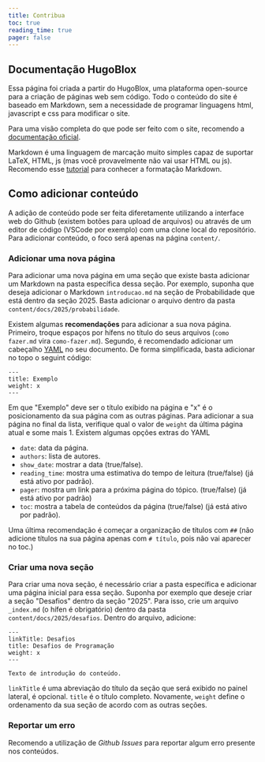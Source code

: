 ```yaml
---
title: Contribua
toc: true
reading_time: true
pager: false
---
```


## Documentação HugoBlox

Essa página foi criada a partir do HugoBlox, uma plataforma open-source para a criação de páginas web sem código. Todo o conteúdo do site é baseado em Markdown, sem a necessidade de programar linguagens html, javascript e css para modificar o site.

Para uma visão completa do que pode ser feito com o site, recomendo a [documentação oficial](https://docs.hugoblox.com/). 

Markdown é uma linguagem de marcação muito simples capaz de suportar LaTeX, HTML, js (mas você provavelmente não vai usar HTML ou js). Recomendo esse [tutorial](https://docs.hugoblox.com/reference/Markdown/) para conhecer a formatação Markdown.


## Como adicionar conteúdo

A adição de conteúdo pode ser feita diferetamente utilizando a interface web do Github (existem botões para upload de arquivos) ou através de um editor de código (VSCode por exemplo) com uma clone local do repositório. Para adicionar conteúdo, o foco será apenas na página `content/`.

### Adicionar uma nova página

Para adicionar uma nova página em uma seção que existe basta adicionar um Markdown na pasta específica dessa seção. Por exemplo, suponha que deseja adicionar o Markdown `introducao.md` na seção de Probabilidade que está dentro da seção 2025. Basta adicionar o arquivo dentro da pasta `content/docs/2025/probabilidade`.

Existem algumas **recomendações** para adicionar a sua nova página. Primeiro, troque espaços por hífens no título do seus arquivos (`como fazer.md` vira `como-fazer.md`). Segundo, é recomendado adicionar um cabeçalho [YAML](https://learnxinyminutes.com/yaml/) no seu documento. De forma simplificada, basta adicionar no topo o seguint código:

```
---
title: Exemplo
weight: x
---
```

Em que "Exemplo" deve ser o título exibido na página e "x" é o posicionamento da sua página com as outras páginas. Para adicionar a sua página no final da lista, verifique qual o valor de `weight` da última página atual e some mais 1. Existem algumas opções extras do YAML

- `date`: data da página.
- `authors`: lista de autores.
- `show_date`: mostrar a data (true/false).
- `reading_time`: mostra uma estimativa do tempo de leitura (true/false) (já está ativo por padrão).
- `pager`: mostra um link para a próxima página do tópico. (true/false) (já está ativo por padrão)
- `toc`: mostra a tabela de conteúdos da página (true/false) (já está ativo por padrão).

Uma última recomendação é começar a organização de títulos com `##` (não adicione títulos na sua página apenas com `# título`, pois não vai aparecer no toc.)

### Criar uma nova seção

Para criar uma nova seção, é necessário criar a pasta específica e adicionar uma página inicial para essa seção. Suponha por exemplo que deseje criar a seção "Desafios" dentro da seção "2025". Para isso, crie um arquivo `_index.md` (o hífen é obrigatório) dentro da pasta `content/docs/2025/desafios`. Dentro do arquivo, adicione:

```
---
linkTitle: Desafios
title: Desafios de Programação
weight: x
---

Texto de introdução do conteúdo.
```

`linkTitle` é uma abreviação do título da seção que será exibido no painel lateral, é opcional. `title` é o título completo. Novamente, `weight` define o ordenamento da sua seção de acordo com as outras seções.



### Reportar um erro

Recomendo a utilização de _Github Issues_ para reportar algum erro presente nos conteúdos.



